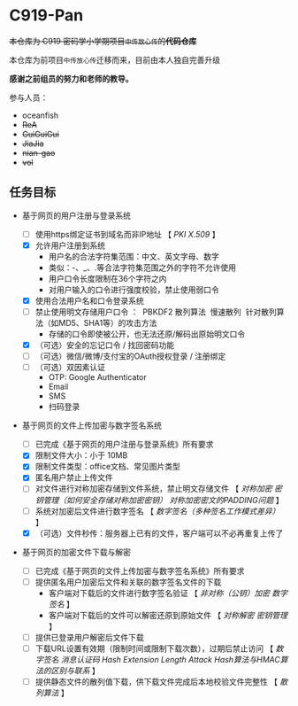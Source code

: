 # C919-Pan

<del>本仓库为 C919 密码学小学期项目`中传放心传`的<strong>代码仓库</strong></del>

本仓库为前项目`中传放心传`迁移而来，目前由本人独自完善升级

**感谢之前组员的努力和老师的教导。**

参与人员：
* oceanfish
* <del>ReA
* <del>GuiGuiGui
* <del>JiaJia
* <del>nian-gao
* <del>vol

## 任务目标

- 基于网页的用户注册与登录系统
  - [ ] 使用https绑定证书到域名而非IP地址 【 *PKI* *X.509* 】
  - [x] 允许用户注册到系统 
    - 用户名的合法字符集范围：中文、英文字母、数字
    - 类似：-、_、.等合法字符集范围之外的字符不允许使用
    - 用户口令长度限制在36个字符之内
    - 对用户输入的口令进行强度校验，禁止使用弱口令
  - [x] 使用合法用户名和口令登录系统 
  - [ ] 禁止使用明文存储用户口令 ： 
    ​	PBKDF2
    ​	散列算法
    ​	慢速散列
    ​	针对散列算法（如MD5、SHA1等）的攻击方法
    - 存储的口令即使被公开，也无法还原/解码出原始明文口令
  - [x] （可选）安全的忘记口令 / 找回密码功能 
  - [ ] （可选）微信/微博/支付宝的OAuth授权登录 / 注册绑定 
  - [ ] （可选）双因素认证 
    - OTP: Google Authenticator
    - Email
    - SMS
    - 扫码登录
- 基于网页的文件上传加密与数字签名系统
  - [ ] 已完成《基于网页的用户注册与登录系统》所有要求
  - [x] 限制文件大小：小于 10MB
  - [x] 限制文件类型：office文档、常见图片类型
  - [x] 匿名用户禁止上传文件
  - [ ] 对文件进行对称加密存储到文件系统，禁止明文存储文件 【 *对称加密* *密钥管理（如何安全存储对称加密密钥）* *对称加密密文的PADDING问题* 】
  - [ ] 系统对加密后文件进行数字签名 【 *数字签名（多种签名工作模式差异）* 】
  - [x] （可选）文件秒传：服务器上已有的文件，客户端可以不必再重复上传了

- 基于网页的加密文件下载与解密

  - [ ] 已完成《基于网页的文件上传加密与数字签名系统》所有要求
  - [ ] 提供匿名用户加密后文件和关联的数字签名文件的下载
    - 客户端对下载后的文件进行数字签名验证 【 *非对称（公钥）加密* *数字签名* 】
    - 客户端对下载后的文件可以解密还原到原始文件 【 *对称解密* *密钥管理* 】
  - [ ] 提供已登录用户解密后文件下载
  - [ ] 下载URL设置有效期（限制时间或限制下载次数），过期后禁止访问 【 *数字签名* *消息认证码* *Hash Extension Length Attack* *Hash算法与HMAC算法的区别与联系* 】
  - [ ] 提供静态文件的散列值下载，供下载文件完成后本地校验文件完整性 【 *散列算法* 】
